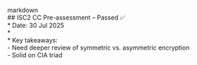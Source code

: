 markdown<br>## ISC2 CC Pre-assessment – Passed ✅<br>* Date: 30 Jul 2025<br>* <br>* Key takeaways:<br> - Need deeper review of symmetric vs. asymmetric encryption<br> - Solid on CIA triad<br>
